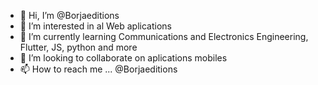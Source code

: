 - 👋 Hi, I’m @Borjaeditions
- 👀 I’m interested in al Web aplications
- 🌱 I’m currently learning Communications and Electronics Engineering, Flutter, JS, python and more
- 💞️ I’m looking to collaborate on aplications mobiles
- 📫 How to reach me ... @Borjaeditions

<!---
Borjaeditions/Borjaeditions is a ✨ special ✨ repository because its `README.md` (this file) appears on your GitHub profile.
You can click the Preview link to take a look at your changes.
--->
